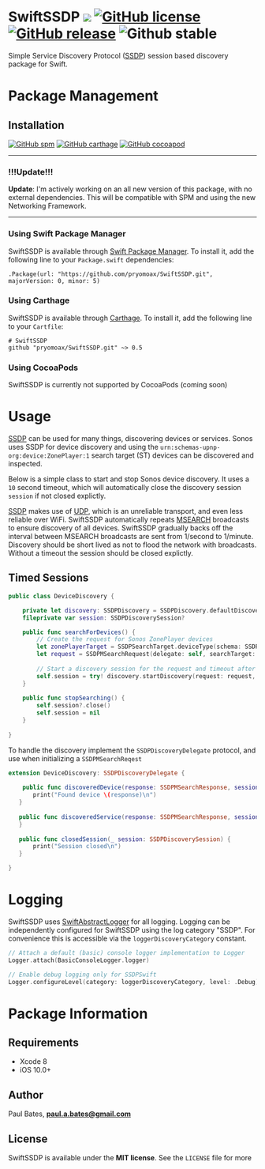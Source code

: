 # SwiftSSDP ![](https://img.shields.io/badge/swift-4.0-orange.svg) [![GitHub license](https://img.shields.io/badge/license-MIT-blue.svg)](https://github.com/pryomoax/SwiftSSDP/blob/master/LICENSE) [![GitHub release](https://img.shields.io/badge/version-v0.5.1-brightgreen.svg)](https://github.com/pryomoax/SwiftSSDP/releases) ![Github stable](https://img.shields.io/badge/stable-true-brightgreen.svg)

Simple Service Discovery Protocol ([SSDP](https://en.wikipedia.org/wiki/Simple_Service_Discovery_Protocol)) session based discovery package for Swift.

# Package Management

## Installation
[![GitHub spm](https://img.shields.io/badge/spm-supported-brightgreen.svg)](https://swift.org/package-manager/)
[![GitHub carthage](https://img.shields.io/badge/carthage-supported-brightgreen.svg)](https://github.com/Carthage/Carthage)
[![GitHub cocoapod](https://img.shields.io/badge/cocoapods-soon-red.svg)](http://cocoapods.org/)

---

### !!!Update!!!

**Update**: I'm actively working on an all new version of this package, with no external dependencies. This will be compatible with SPM and using the new Networking Framework.

---

### Using Swift Package Manager
SwiftSSDP is available through [Swift Package Manager](https://swift.org/package-manager/). To install it, add the following line to your `Package.swift` dependencies:

```
.Package(url: "https://github.com/pryomoax/SwiftSSDP.git", majorVersion: 0, minor: 5)
```

### Using Carthage
SwiftSSDP is available through [Carthage](https://github.com/Carthage/Carthage). To install it, add the following line to your `Cartfile`:

```
# SwiftSSDP
github "pryomoax/SwiftSSDP.git" ~> 0.5
```

### Using CocoaPods

SwiftSSDP is currently not supported by CocoaPods (coming soon)

# Usage

[SSDP](https://en.wikipedia.org/wiki/Simple_Service_Discovery_Protocol) can be used for many things, discovering devices or services. Sonos uses SSDP for device discovery and using the `urn:schemas-upnp-org:device:ZonePlayer:1` search target (ST) devices can be discovered and inspected.

Below is a simple class to start and stop Sonos device discovery. It uses a `10` second timeout, which will automatically close the discovery session `session` if not closed explictly.

[SSDP](https://en.wikipedia.org/wiki/Simple_Service_Discovery_Protocol) makes use of [UDP](https://en.wikipedia.org/wiki/User_Datagram_Protocol), which is an unreliable transport, and even less reliable over WiFi. SwiftSSDP automatically repeats [MSEARCH](http://www.upnp.org/specs/arch/UPnP-arch-DeviceArchitecture-v1.0-20080424.pdf) broadcasts to ensure discovery of all devices. SwiftSSDP gradually backs off the interval between MSEARCH broadcasts are sent from 1/second to 1/minute. Discovery should be short lived as not to flood the network with broadcasts. Without a timeout the session should be closed explictly.

## Timed Sessions

```swift
public class DeviceDiscovery {

	private let discovery: SSDPDiscovery = SSDPDiscovery.defaultDiscovery
	fileprivate var session: SSDPDiscoverySession?

	public func searchForDevices() {
		// Create the request for Sonos ZonePlayer devices
		let zonePlayerTarget = SSDPSearchTarget.deviceType(schema: SSDPSearchTarget.upnpOrgSchema, deviceType: "ZonePlayer", version: 1)
		let request = SSDPMSearchRequest(delegate: self, searchTarget: zonePlayerTarget)
    
		// Start a discovery session for the request and timeout after 10 seconds of searching.
		self.session = try! discovery.startDiscovery(request: request, timeout: 10.0)
	}
	
	public func stopSearching() {
		self.session?.close()
		self.session = nil
	}
	
}
```

To handle the discovery implement the `SSDPDiscoveryDelegate` protocol, and use when initializing a `SSDPMSearchReqest`

```swift
extension DeviceDiscovery: SSDPDiscoveryDelegate {
    
	public func discoveredDevice(response: SSDPMSearchResponse, session: SSDPDiscoverySession) {
       print("Found device \(response)\n")
   }
    
   public func discoveredService(response: SSDPMSearchResponse, session: SSDPDiscoverySession) {
   }
    
   public func closedSession(_ session: SSDPDiscoverySession) {
       print("Session closed\n")
   }

}
```

# Logging
SwiftSSDP uses [SwiftAbstractLogger](https://github.com/pryomoax/SwiftAbstractLogger) for all logging. Logging can be independently configured for SwiftSSDP using the log category "SSDP". For convenience this is accessible via the `loggerDiscoveryCategory` constant.

```swift
// Attach a default (basic) console logger implementation to Logger
Logger.attach(BasicConsoleLogger.logger)

// Enable debug logging only for SSDPSwift
Logger.configureLevel(category: loggerDiscoveryCategory, level: .Debug)
```

# Package Information

## Requirements

* Xcode 8
* iOS 10.0+

## Author

Paul Bates, **[paul.a.bates@gmail.com](mailto:paul.a.bates@gmail.com)**

## License

SwiftSSDP is available under the **MIT license**. See the `LICENSE` file for more 
